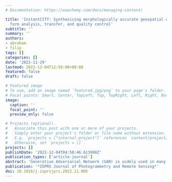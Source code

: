 ```yaml
---
# Documentation: https://wowchemy.com/docs/managing-content/

title: 'InstantCITY: Synthesising morphologically accurate geospatial data for urban
  form analysis, transfer, and quality control'
subtitle: ''
summary: ''
authors:
- abraham
- filip
tags: []
categories: []
date: '2022-11-29'
lastmod: 2022-12-04T12:59:08+08:00
featured: false
draft: false

# Featured image
# To use, add an image named `featured.jpg/png` to your page's folder.
# Focal points: Smart, Center, TopLeft, Top, TopRight, Left, Right, BottomLeft, Bottom, BottomRight.
image:
  caption: ''
  focal_point: ''
  preview_only: false

# Projects (optional).
#   Associate this post with one or more of your projects.
#   Simply enter your project's folder or file name without extension.
#   E.g. `projects = ["internal-project"]` references `content/project/deep-learning/index.md`.
#   Otherwise, set `projects = []`.
projects: []
publishDate: '2022-12-04T04:58:46.613990Z'
publication_types: ['article-journal']
abstract: 'Generative Adversarial Network (GAN) is widely used in many generative problems, including in spatial information sciences and urban systems. The data generated by GANs can achieve high quality to augment downstream training or to complete missing entries in a dataset. GANs can also be used to learn the relationship between two datasets and translate one into another, e.g. road network data into building footprint data. However, such approach has not been developed in the geospatial and urban data science context, its usability remains unknown, and the methods are not fully developed. We develop a new Geographical Data Translation algorithm based on GAN to generate high-resolution vector building data solely from street networks, which may be used to predict the urban morphology in absence of building data, also enabling studies in unmapped or undermapped urban geographies, among other advantages. Experiments on 16 cities around the world demonstrate that the generated datasets are largely successful in resembling ground truth morphologies. Thus, the approach may be used in lieu of traditional data for tasks that are often hampered by lack of data, e.g. urban form studies, simulation of urban morphologies in new contexts, and spatial data quality assessment. Our work proposes a novel rapid approach to generate building footprints in replacement of procedural methods and it introduces a new intrinsic method for large-scale spatial data quality control, which we test on OpenStreetMap by predicting missing buildings and suggesting the completeness of data without the usually required authoritative counterparts. The code, sample model, and dataset are available openly.'
publication: '*ISPRS Journal of Photogrammetry and Remote Sensing*'
doi: 10.1016/j.isprsjprs.2022.11.005
---
```


